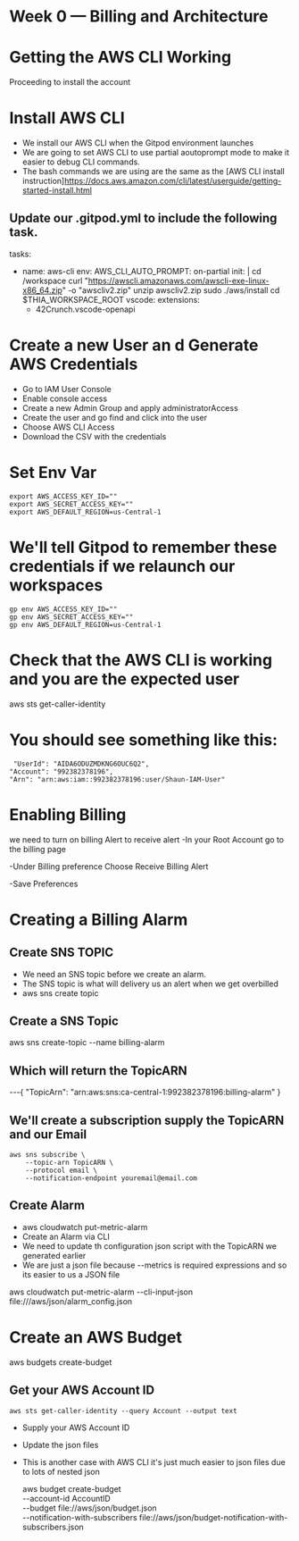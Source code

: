 # Week 0 — Billing and Architecture

# Getting the AWS CLI Working
Proceeding to install the account

# Install AWS CLI

 * We install our AWS CLI when the Gitpod environment launches
 * We are going to set AWS CLI to use partial aoutoprompt mode to make it easier to debug CLI commands.
 * The bash commands we are using are the same as the [AWS CLI install instruction]https://docs.aws.amazon.com/cli/latest/userguide/getting-started-install.html

## Update our .gitpod.yml to include the following task.
 
  tasks:
  - name: aws-cli
    env:
      AWS_CLI_AUTO_PROMPT: on-partial
    init: |
       cd /workspace
       curl "https://awscli.amazonaws.com/awscli-exe-linux-x86_64.zip" -o "awscliv2.zip"
       unzip awscliv2.zip
       sudo ./aws/install
       cd $THIA_WORKSPACE_ROOT
vscode:
  extensions:
    - 42Crunch.vscode-openapi


# Create a new User an d Generate AWS Credentials

 * Go to IAM User Console
 * Enable console access
 * Create a new Admin Group and apply administratorAccess
 * Create the user and go find and click into the user
 * Choose AWS CLI Access
 * Download the CSV with the credentials 


 # Set Env Var


    export AWS_ACCESS_KEY_ID=""
    export AWS_SECRET_ACCESS_KEY=""
    export AWS_DEFAULT_REGION=us-Central-1



# We'll tell Gitpod to remember these credentials if we relaunch our workspaces


    gp env AWS_ACCESS_KEY_ID=""
    gp env AWS_SECRET_ACCESS_KEY=""
    gp env AWS_DEFAULT_REGION=us-Central-1


# Check that the AWS CLI is working and you are the expected user

   aws sts get-caller-identity

# You should see something like this:

     "UserId": "AIDA6ODUZMDKNG6OUC6Q2",
    "Account": "992382378196",
    "Arn": "arn:aws:iam::992382378196:user/Shaun-IAM-User"


# Enabling Billing
we need to turn on billing Alert to receive alert
 -In your Root Account go to the billing page

 -Under Billing preference Choose Receive Billing Alert

 -Save Preferences

 # Creating a Billing Alarm

  ## Create SNS TOPIC
  * We need an SNS topic before we create an alarm.
  * The SNS topic is what will delivery us an alert when we get overbilled
  * aws sns create topic

  ## Create a SNS Topic
   aws sns create-topic --name billing-alarm
  
  ## Which will return the TopicARN
---{
    "TopicArn": "arn:aws:sns:ca-central-1:992382378196:billing-alarm"
}

   ## We'll create a subscription supply the TopicARN and our Email

    aws sns subscribe \
        --topic-arn TopicARN \
        --protocol email \
        --notification-endpoint youremail@email.com

  ## Create Alarm

  * aws cloudwatch put-metric-alarm
  * Create an Alarm via CLI
  * We need to update th configuration json script with the TopicARN we generated earlier
  * We are just a json file because --metrics is required expressions and so its easier to us a JSON file

  aws cloudwatch put-metric-alarm --cli-input-json file:///aws/json/alarm_config.json


# Create an AWS Budget
aws budgets create-budget
 
 ## Get your AWS Account ID
    aws sts get-caller-identity --query Account --output text

 * Supply your AWS Account ID
 * Update the json files 
 * This is another case with AWS CLI it's just much easier to json files due to lots of nested json


   aws budget create-budget \
      --account-id AccountID \
      --budget file://aws/json/budget.json \
      --notification-with-subscribers file://aws/json/budget-notification-with-subscribers.json

